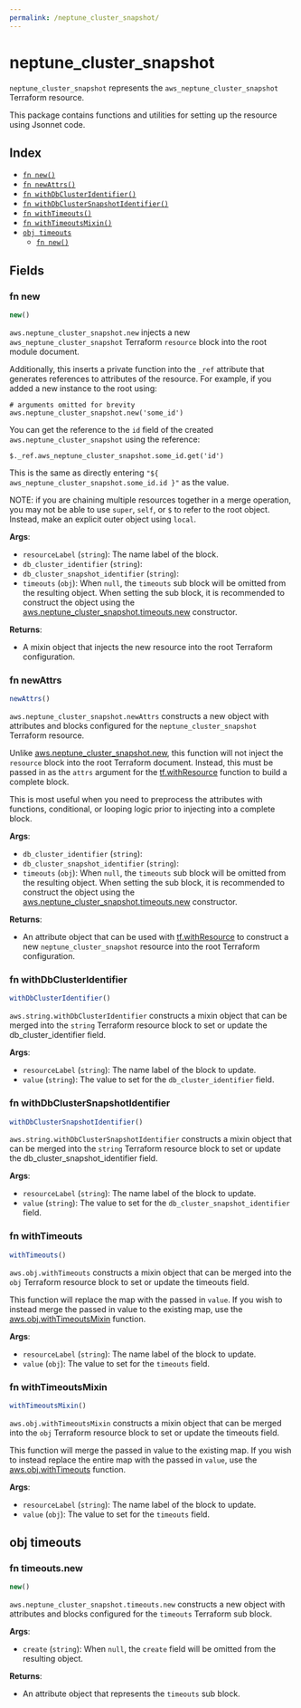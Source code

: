 ```yaml
---
permalink: /neptune_cluster_snapshot/
---
```


# neptune_cluster_snapshot

`neptune_cluster_snapshot` represents the `aws_neptune_cluster_snapshot` Terraform resource.



This package contains functions and utilities for setting up the resource using Jsonnet code.


## Index

* [`fn new()`](#fn-new)
* [`fn newAttrs()`](#fn-newattrs)
* [`fn withDbClusterIdentifier()`](#fn-withdbclusteridentifier)
* [`fn withDbClusterSnapshotIdentifier()`](#fn-withdbclustersnapshotidentifier)
* [`fn withTimeouts()`](#fn-withtimeouts)
* [`fn withTimeoutsMixin()`](#fn-withtimeoutsmixin)
* [`obj timeouts`](#obj-timeouts)
  * [`fn new()`](#fn-timeoutsnew)

## Fields

### fn new

```ts
new()
```


`aws.neptune_cluster_snapshot.new` injects a new `aws_neptune_cluster_snapshot` Terraform `resource`
block into the root module document.

Additionally, this inserts a private function into the `_ref` attribute that generates references to attributes of the
resource. For example, if you added a new instance to the root using:

    # arguments omitted for brevity
    aws.neptune_cluster_snapshot.new('some_id')

You can get the reference to the `id` field of the created `aws.neptune_cluster_snapshot` using the reference:

    $._ref.aws_neptune_cluster_snapshot.some_id.get('id')

This is the same as directly entering `"${ aws_neptune_cluster_snapshot.some_id.id }"` as the value.

NOTE: if you are chaining multiple resources together in a merge operation, you may not be able to use `super`, `self`,
or `$` to refer to the root object. Instead, make an explicit outer object using `local`.

**Args**:
  - `resourceLabel` (`string`): The name label of the block.
  - `db_cluster_identifier` (`string`): 
  - `db_cluster_snapshot_identifier` (`string`): 
  - `timeouts` (`obj`):  When `null`, the `timeouts` sub block will be omitted from the resulting object. When setting the sub block, it is recommended to construct the object using the [aws.neptune_cluster_snapshot.timeouts.new](#fn-timeoutsnew) constructor.

**Returns**:
- A mixin object that injects the new resource into the root Terraform configuration.


### fn newAttrs

```ts
newAttrs()
```


`aws.neptune_cluster_snapshot.newAttrs` constructs a new object with attributes and blocks configured for the `neptune_cluster_snapshot`
Terraform resource.

Unlike [aws.neptune_cluster_snapshot.new](#fn-new), this function will not inject the `resource`
block into the root Terraform document. Instead, this must be passed in as the `attrs` argument for the
[tf.withResource](https://github.com/tf-libsonnet/core/tree/main/docs#fn-withresource) function to build a complete block.

This is most useful when you need to preprocess the attributes with functions, conditional, or looping logic prior to
injecting into a complete block.

**Args**:
  - `db_cluster_identifier` (`string`): 
  - `db_cluster_snapshot_identifier` (`string`): 
  - `timeouts` (`obj`):  When `null`, the `timeouts` sub block will be omitted from the resulting object. When setting the sub block, it is recommended to construct the object using the [aws.neptune_cluster_snapshot.timeouts.new](#fn-timeoutsnew) constructor.

**Returns**:
  - An attribute object that can be used with [tf.withResource](https://github.com/tf-libsonnet/core/tree/main/docs#fn-withresource) to construct a new `neptune_cluster_snapshot` resource into the root Terraform configuration.


### fn withDbClusterIdentifier

```ts
withDbClusterIdentifier()
```

`aws.string.withDbClusterIdentifier` constructs a mixin object that can be merged into the `string`
Terraform resource block to set or update the db_cluster_identifier field.



**Args**:
  - `resourceLabel` (`string`): The name label of the block to update.
  - `value` (`string`): The value to set for the `db_cluster_identifier` field.


### fn withDbClusterSnapshotIdentifier

```ts
withDbClusterSnapshotIdentifier()
```

`aws.string.withDbClusterSnapshotIdentifier` constructs a mixin object that can be merged into the `string`
Terraform resource block to set or update the db_cluster_snapshot_identifier field.



**Args**:
  - `resourceLabel` (`string`): The name label of the block to update.
  - `value` (`string`): The value to set for the `db_cluster_snapshot_identifier` field.


### fn withTimeouts

```ts
withTimeouts()
```

`aws.obj.withTimeouts` constructs a mixin object that can be merged into the `obj`
Terraform resource block to set or update the timeouts field.

This function will replace the map with the passed in `value`. If you wish to instead merge the
passed in value to the existing map, use the [aws.obj.withTimeoutsMixin](TODO) function.

**Args**:
  - `resourceLabel` (`string`): The name label of the block to update.
  - `value` (`obj`): The value to set for the `timeouts` field.


### fn withTimeoutsMixin

```ts
withTimeoutsMixin()
```

`aws.obj.withTimeoutsMixin` constructs a mixin object that can be merged into the `obj`
Terraform resource block to set or update the timeouts field.

This function will merge the passed in value to the existing map. If you wish
to instead replace the entire map with the passed in `value`, use the [aws.obj.withTimeouts](TODO)
function.


**Args**:
  - `resourceLabel` (`string`): The name label of the block to update.
  - `value` (`obj`): The value to set for the `timeouts` field.


## obj timeouts



### fn timeouts.new

```ts
new()
```


`aws.neptune_cluster_snapshot.timeouts.new` constructs a new object with attributes and blocks configured for the `timeouts`
Terraform sub block.



**Args**:
  - `create` (`string`):  When `null`, the `create` field will be omitted from the resulting object.

**Returns**:
  - An attribute object that represents the `timeouts` sub block.
